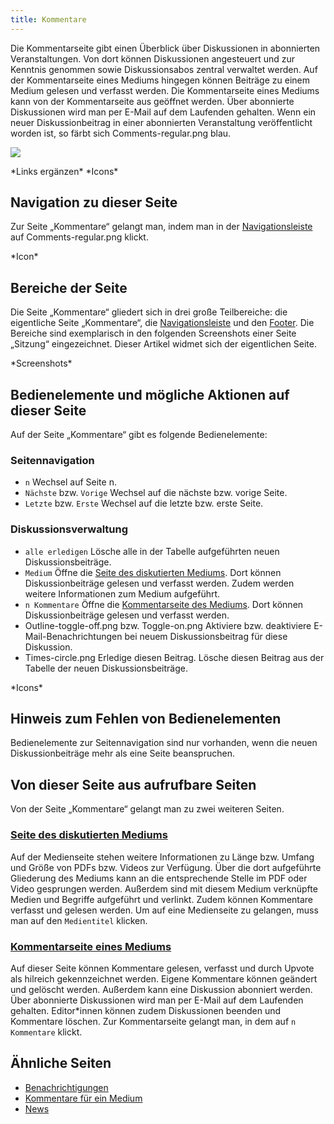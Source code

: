 ```yaml
---
title: Kommentare
---
```

Die Kommentarseite gibt einen Überblick über Diskussionen in abonnierten Veranstaltungen. Von dort können Diskussionen angesteuert und zur Kenntnis genommen sowie Diskussionsabos zentral verwaltet werden. Auf der Kommentarseite eines Mediums hingegen können Beiträge zu einem Medium gelesen und verfasst werden. Die Kommentarseite eines Mediums kann von der Kommentarseite aus geöffnet werden. Über abonnierte Diskussionen wird man per E-Mail auf dem Laufenden gehalten. Wenn ein neuer Diskussionbeitrag in einer abonnierten Veranstaltung veröffentlicht worden ist, so färbt sich Comments-regular.png blau.

![](/img/Kommentare_thumb.png)

\*Links ergänzen\*
\*Icons\*

## Navigation zu dieser Seite
Zur Seite „Kommentare“ gelangt man, indem man in der [Navigationsleiste](nav-bar.md) auf Comments-regular.png klickt.

\*Icon\*

## Bereiche der Seite
Die Seite „Kommentare“ gliedert sich in drei große Teilbereiche: die eigentliche Seite „Kommentare“, die [Navigationsleiste](nav-bar.md) und den [Footer](footer.md). Die Bereiche sind exemplarisch in den folgenden Screenshots einer Seite „Sitzung“ eingezeichnet. Dieser Artikel widmet sich der eigentlichen Seite.

\*Screenshots\*

## Bedienelemente und mögliche Aktionen auf dieser Seite
Auf der Seite „Kommentare“ gibt es folgende Bedienelemente:

### Seitennavigation
* `n` Wechsel auf Seite n.
* `Nächste` bzw. `Vorige` Wechsel auf die nächste bzw. vorige Seite.
* `Letzte` bzw. `Erste` Wechsel auf die letzte bzw. erste Seite.

### Diskussionsverwaltung
* `alle erledigen` Lösche alle in der Tabelle aufgeführten neuen Diskussionsbeiträge.
* `Medium` Öffne die [Seite des diskutierten Mediums](medium.md). Dort können Diskussionbeiträge gelesen und verfasst werden. Zudem werden weitere Informationen zum Medium aufgeführt.
* `n Kommentare` Öffne die [Kommentarseite des Mediums](comments-medium.md). Dort können Diskussionbeiträge gelesen und verfasst werden.
* Outline-toggle-off.png bzw. Toggle-on.png Aktiviere bzw. deaktiviere E-Mail-Benachrichtungen bei neuem Diskussionsbeitrag für diese Diskussion.
* Times-circle.png Erledige diesen Beitrag. Lösche diesen Beitrag aus der Tabelle der neuen Diskussionsbeiträge.

\*Icons\*

## Hinweis zum Fehlen von Bedienelementen
Bedienelemente zur Seitennavigation sind nur vorhanden, wenn die neuen Diskussionbeiträge mehr als eine Seite beanspruchen.

## Von dieser Seite aus aufrufbare Seiten
Von der Seite „Kommentare“ gelangt man zu zwei weiteren Seiten.

### [Seite des diskutierten Mediums](medium.md)
Auf der Medienseite stehen weitere Informationen zu Länge bzw. Umfang und Größe von PDFs bzw. Videos zur Verfügung. Über die dort aufgeführte Gliederung des Mediums kann an die entsprechende Stelle im PDF oder Video gesprungen werden. Außerdem sind mit diesem Medium verknüpfte Medien und Begriffe aufgeführt und verlinkt. Zudem können Kommentare verfasst und gelesen werden. Um auf eine Medienseite zu gelangen, muss man auf den `Medientitel` klicken.

### [Kommentarseite eines Mediums](comments-medium.md)
Auf dieser Seite können Kommentare gelesen, verfasst und durch Upvote als hilreich gekennzeichnet werden. Eigene Kommentare können geändert und gelöscht werden. Außerdem kann eine Diskussion abonniert werden. Über abonnierte Diskussionen wird man per E-Mail auf dem Laufenden gehalten. Editor\*innen können zudem Diskussionen beenden und Kommentare löschen. Zur Kommentarseite gelangt man, in dem auf `n Kommentare` klickt.

## Ähnliche Seiten
* [Benachrichtigungen](notifications.md)
* [Kommentare für ein Medium](comments-medium.md)
* [News](news.md)
